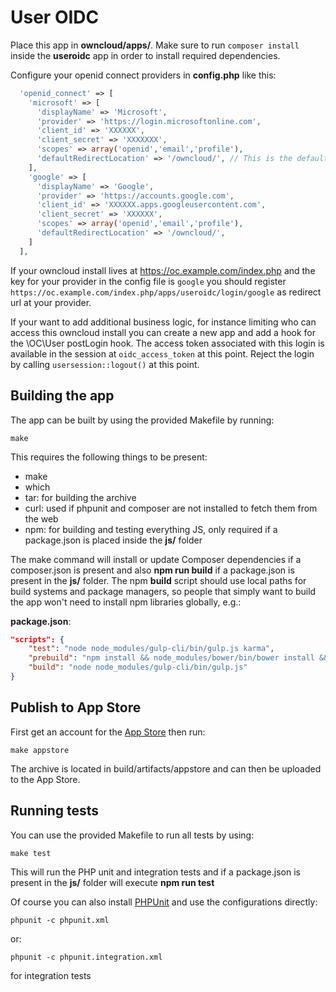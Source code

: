 # User OIDC
Place this app in **owncloud/apps/**. Make sure to run `composer install` inside the **useroidc** app in order to install required dependencies.

Configure your openid connect providers in **config.php** like this:
```php
  'openid_connect' => [
    'microsoft' => [
      'displayName' => 'Microsoft',
      'provider' => 'https://login.microsoftonline.com',
      'client_id' => 'XXXXXX',
      'client_secret' => 'XXXXXXX',
      'scopes' => array('openid','email','profile'),
      'defaultRedirectLocation' => '/owncloud/', // This is the default location after signing in via OAuth
    ],
    'google' => [
      'displayName' => 'Google',
      'provider' => 'https://accounts.google.com',
      'client_id' => 'XXXXXX.apps.googleusercontent.com',
      'client_secret' => 'XXXXXX',
      'scopes' => array('openid','email','profile'),
      'defaultRedirectLocation' => '/owncloud/', 
    ]
  ],
```

If your owncloud install lives at https://oc.example.com/index.php and
the key for your provider in the config file is `google` you should
register `https://oc.example.com/index.php/apps/useroidc/login/google`
as redirect url at your provider.

If your want to add additional business logic, for instance limiting who can access this owncloud install you can create a new app and add a hook for the \OC\User postLogin hook. The access token associated with this login is available in the session at `oidc_access_token` at this point. Reject the login by calling `usersession::logout()` at this point.

## Building the app

The app can be built by using the provided Makefile by running:

    make

This requires the following things to be present:
* make
* which
* tar: for building the archive
* curl: used if phpunit and composer are not installed to fetch them from the web
* npm: for building and testing everything JS, only required if a package.json is placed inside the **js/** folder

The make command will install or update Composer dependencies if a composer.json is present and also **npm run build** if a package.json is present in the **js/** folder. The npm **build** script should use local paths for build systems and package managers, so people that simply want to build the app won't need to install npm libraries globally, e.g.:

**package.json**:
```json
"scripts": {
    "test": "node node_modules/gulp-cli/bin/gulp.js karma",
    "prebuild": "npm install && node_modules/bower/bin/bower install && node_modules/bower/bin/bower update",
    "build": "node node_modules/gulp-cli/bin/gulp.js"
}
```


## Publish to App Store

First get an account for the [App Store](http://apps.owncloud.com/) then run:

    make appstore

The archive is located in build/artifacts/appstore and can then be uploaded to the App Store.

## Running tests
You can use the provided Makefile to run all tests by using:

    make test

This will run the PHP unit and integration tests and if a package.json is present in the **js/** folder will execute **npm run test**

Of course you can also install [PHPUnit](http://phpunit.de/getting-started.html) and use the configurations directly:

    phpunit -c phpunit.xml

or:

    phpunit -c phpunit.integration.xml

for integration tests